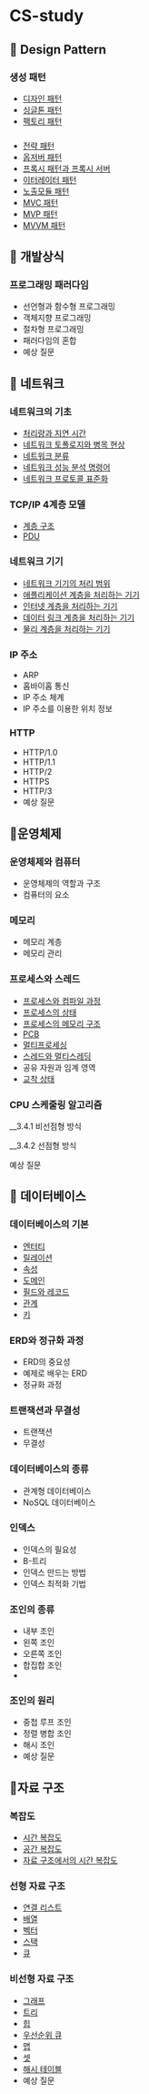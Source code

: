 # CS-study


## 📌 Design Pattern

### 생성 패턴
- [디자인 패턴](https://www.notion.so/5ffa53d0e6184b57bcba70c1b1b2d51b)
- [싱글톤 패턴](https://www.notion.so/5ffa53d0e6184b57bcba70c1b1b2d51b)
- [팩토리 패턴](https://www.notion.so/5ffa53d0e6184b57bcba70c1b1b2d51b)

### 
- [전략 패턴](https://www.notion.so/5ffa53d0e6184b57bcba70c1b1b2d51b) 
- [옵저버 패턴](https://www.notion.so/5ffa53d0e6184b57bcba70c1b1b2d51b) 
- [프록시 패턴과 프록시 서버](https://www.notion.so/5ffa53d0e6184b57bcba70c1b1b2d51b) 
- [이터레이터 패턴](https://www.notion.so/5ffa53d0e6184b57bcba70c1b1b2d51b#a40f6c1bd2154772afdc7d9ee312b007)
- [노출모듈 패턴](https://www.notion.so/5ffa53d0e6184b57bcba70c1b1b2d51b)
- [MVC 패턴](https://www.notion.so/5ffa53d0e6184b57bcba70c1b1b2d51b)
- [MVP 패턴](https://www.notion.so/5ffa53d0e6184b57bcba70c1b1b2d51b#f2faa5c3adbb4ca092bbd0400451af30)
- [MVVM 패턴](https://www.notion.so/5ffa53d0e6184b57bcba70c1b1b2d51b#74d3eaefdb144b8094f5b57fd70b68de)



## 📌 개발상식

### 프로그래밍 패러다임
- 선언형과 함수형 프로그래밍
- 객체지향 프로그래밍
- 절차형 프로그래밍
- 패러다임의 혼합
- 예상 질문



## 📌 네트워크

### 네트워크의 기초
- [처리량과 지연 시간](https://www.notion.so/TCP-IP-4-68dac5bc54eb49f3af0fb5b0f674c33b)
- [네트워크 토폴로지와 병목 현상](https://www.notion.so/TCP-IP-4-68dac5bc54eb49f3af0fb5b0f674c33b)
- [네트워크 분류](https://www.notion.so/TCP-IP-4-68dac5bc54eb49f3af0fb5b0f674c33b)
- [네트워크 성능 분석 명령어](https://www.notion.so/TCP-IP-4-68dac5bc54eb49f3af0fb5b0f674c33b)
- [네트워크 프로토콜 표준화](https://www.notion.so/TCP-IP-4-68dac5bc54eb49f3af0fb5b0f674c33b)

### TCP/IP 4계층 모델
- [계층 구조](https://www.notion.so/TCP-IP-4-68dac5bc54eb49f3af0fb5b0f674c33b)
- [PDU](https://www.notion.so/TCP-IP-4-68dac5bc54eb49f3af0fb5b0f674c33b)

### 네트워크 기기
- [네트워크 기기의 처리 범위](https://www.notion.so/TCP-IP-4-68dac5bc54eb49f3af0fb5b0f674c33b)
- [애플리케이션 계층을 처리하는 기기](https://www.notion.so/TCP-IP-4-68dac5bc54eb49f3af0fb5b0f674c33b)
- [인터넷 계층을 처리하는 기기](https://www.notion.so/TCP-IP-4-68dac5bc54eb49f3af0fb5b0f674c33b)
- [데이터 링크 계층을 처리하는 기기](https://www.notion.so/TCP-IP-4-68dac5bc54eb49f3af0fb5b0f674c33b)
- [물리 계층을 처리하는 기기](https://www.notion.so/TCP-IP-4-68dac5bc54eb49f3af0fb5b0f674c33b)

### IP 주소
- ARP
- 홉바이홉 통신
- IP 주소 체계
- IP 주소를 이용한 위치 정보

### HTTP
- HTTP/1.0
- HTTP/1.1
- HTTP/2
- HTTPS
- HTTP/3
- 예상 질문



## 📌운영체제

### 운영체제와 컴퓨터
- 운영체제의 역할과 구조
- 컴퓨터의 요소

### 메모리
- 메모리 계층
- 메모리 관리

### 프로세스와 스레드
- [프로세스와 컴파일 과정](https://www.notion.so/aa873f98d628404492a6a922f7bd9051)
- [프로세스의 상태](https://www.notion.so/aa873f98d628404492a6a922f7bd9051)
- [프로세스의 메모리 구조](https://www.notion.so/aa873f98d628404492a6a922f7bd9051)
- [PCB](https://www.notion.so/aa873f98d628404492a6a922f7bd9051)
- [멀티프로세싱](https://www.notion.so/aa873f98d628404492a6a922f7bd9051)
- [스레드와 멀티스레딩](https://www.notion.so/aa873f98d628404492a6a922f7bd9051)
- 공유 자원과 임계 영역
- [교착 상태](https://www.notion.so/aa873f98d628404492a6a922f7bd9051)

### CPU 스케줄링 알고리즘

__3.4.1 비선점형 방식

__3.4.2 선점형 방식

예상 질문

## 📌 데이터베이스

### 데이터베이스의 기본
-  [엔터티](https://woolen-script-3bd.notion.site/e7aaa63998424e8b83a2f35c3c8b4fac)
-  [릴레이션](https://woolen-script-3bd.notion.site/e7aaa63998424e8b83a2f35c3c8b4fac)
-  [속성](https://woolen-script-3bd.notion.site/e7aaa63998424e8b83a2f35c3c8b4fac)
-  [도메인](https://woolen-script-3bd.notion.site/e7aaa63998424e8b83a2f35c3c8b4fac)
-  [필드와 레코드](https://woolen-script-3bd.notion.site/e7aaa63998424e8b83a2f35c3c8b4fac)
-  [관계](https://woolen-script-3bd.notion.site/e7aaa63998424e8b83a2f35c3c8b4fac)
-  [키](https://woolen-script-3bd.notion.site/e7aaa63998424e8b83a2f35c3c8b4fac)
### ERD와 정규화 과정
-  ERD의 중요성
-  예제로 배우는 ERD
-  정규화 과정
### 트랜잭션과 무결성
-  트랜잭션
-  무결성
### 데이터베이스의 종류
-  관계형 데이터베이스
-  NoSQL 데이터베이스

### 인덱스

-  인덱스의 필요성
-  B-트리
- 인덱스 만드는 방법
-  인덱스 최적화 기법

### 조인의 종류
-  내부 조인
-  왼쪽 조인
-  오른쪽 조인
-  합집합 조인
-  
### 조인의 원리
-  중첩 루프 조인
-  정렬 병합 조인
-  해시 조인
- 예상 질문


## 📌자료 구조

### 복잡도
-  [시간 복잡도](https://www.notion.so/b3742732d3f74471b886132560b5efc7)
-  [공간 복잡도](https://www.notion.so/b3742732d3f74471b886132560b5efc7)
- [자료 구조에서의 시간 복잡도](https://www.notion.so/b3742732d3f74471b886132560b5efc7)

### 선형 자료 구조
- [연결 리스트](https://www.notion.so/b3742732d3f74471b886132560b5efc7)
- [배열](https://www.notion.so/b3742732d3f74471b886132560b5efc7)
- [벡터](https://www.notion.so/b3742732d3f74471b886132560b5efc7)
- [스택](https://www.notion.so/b3742732d3f74471b886132560b5efc7)
- [큐](https://www.notion.so/b3742732d3f74471b886132560b5efc7)

### 비선형 자료 구조
- [그래프](https://www.notion.so/21eb5845ec87457bb5f3dce4a2d50dcb)
- [트리](https://www.notion.so/b860fa48a7544fabbbf7c77b08d3e4d6#5656018fe96c41c8bad7210d2293d176)
- [힙](https://www.notion.so/b860fa48a7544fabbbf7c77b08d3e4d6#e271d2df4b324d78a54f16e9c5c0b69b)
- [우선순위 큐](https://www.notion.so/b860fa48a7544fabbbf7c77b08d3e4d6#44c9ca4de6f84c23881a03c705b72a78)
- [맵](https://www.notion.so/b860fa48a7544fabbbf7c77b08d3e4d6#44c9ca4de6f84c23881a03c705b72a78)
- [셋](https://www.notion.so/b860fa48a7544fabbbf7c77b08d3e4d6#44c9ca4de6f84c23881a03c705b72a78)
- [해시 테이블](https://www.notion.so/b860fa48a7544fabbbf7c77b08d3e4d6#44c9ca4de6f84c23881a03c705b72a78)
- 예상 질문
